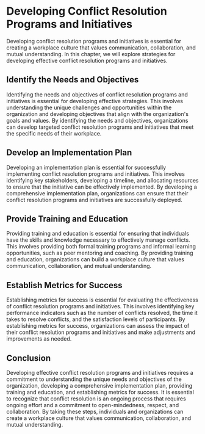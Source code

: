 Developing Conflict Resolution Programs and Initiatives
=============================================================================================================================

Developing conflict resolution programs and initiatives is essential for creating a workplace culture that values communication, collaboration, and mutual understanding. In this chapter, we will explore strategies for developing effective conflict resolution programs and initiatives.

Identify the Needs and Objectives
---------------------------------

Identifying the needs and objectives of conflict resolution programs and initiatives is essential for developing effective strategies. This involves understanding the unique challenges and opportunities within the organization and developing objectives that align with the organization's goals and values. By identifying the needs and objectives, organizations can develop targeted conflict resolution programs and initiatives that meet the specific needs of their workplace.

Develop an Implementation Plan
------------------------------

Developing an implementation plan is essential for successfully implementing conflict resolution programs and initiatives. This involves identifying key stakeholders, developing a timeline, and allocating resources to ensure that the initiative can be effectively implemented. By developing a comprehensive implementation plan, organizations can ensure that their conflict resolution programs and initiatives are successfully deployed.

Provide Training and Education
------------------------------

Providing training and education is essential for ensuring that individuals have the skills and knowledge necessary to effectively manage conflicts. This involves providing both formal training programs and informal learning opportunities, such as peer mentoring and coaching. By providing training and education, organizations can build a workplace culture that values communication, collaboration, and mutual understanding.

Establish Metrics for Success
-----------------------------

Establishing metrics for success is essential for evaluating the effectiveness of conflict resolution programs and initiatives. This involves identifying key performance indicators such as the number of conflicts resolved, the time it takes to resolve conflicts, and the satisfaction levels of participants. By establishing metrics for success, organizations can assess the impact of their conflict resolution programs and initiatives and make adjustments and improvements as needed.

Conclusion
----------

Developing effective conflict resolution programs and initiatives requires a commitment to understanding the unique needs and objectives of the organization, developing a comprehensive implementation plan, providing training and education, and establishing metrics for success. It is essential to recognize that conflict resolution is an ongoing process that requires ongoing effort and a commitment to open-mindedness, respect, and collaboration. By taking these steps, individuals and organizations can create a workplace culture that values communication, collaboration, and mutual understanding.
